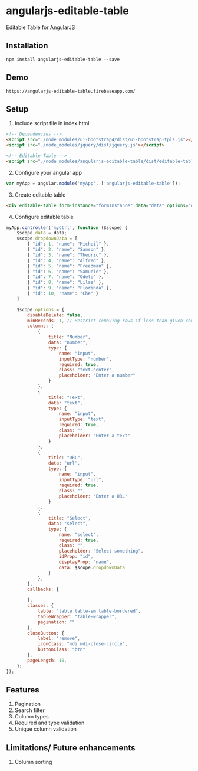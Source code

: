 # angularjs-editable-table

Editable Table for AngularJS

## Installation

`npm install angularjs-editable-table --save`

## Demo

`https://angularjs-editable-table.firebaseapp.com/`

## Setup

1. Include script file in index.html

```html
<!-- Dependencies -->
<script src="./node_modules/ui-bootstrap4/dist/ui-bootstrap-tpls.js"></script>
<script src="./node_modules/jquery/dist/jquery.js"></script>

<!-- Editable Table -->
<script src="./node_modules/angularjs-editable-table/dist/editable-table.js"></script>
```

2. Configure your angular app

```javascript
var myApp = angular.module('myApp', ['angularjs-editable-table']);
```

3. Create editable table

```html
<div editable-table form-instance="formInstance" data="data" options="options" heading="Optional Heading">
```

4. Configure editable table

```javascript
myApp.controller('myCtrl', function ($scope) {
    $scope.data = data;
    $scope.dropdownData = [
        { "id": 1, "name": "Micheil" },
        { "id": 2, "name": "Samson" },
        { "id": 3, "name": "Thedric" },
        { "id": 4, "name": "Alfred" },
        { "id": 5, "name": "Freedman" },
        { "id": 6, "name": "Samuele" },
        { "id": 7, "name": "Odele" },
        { "id": 8, "name": "Lilas" },
        { "id": 9, "name": "Florinda" },
        { "id": 10, "name": "Che" }
    ]

    $scope.options = {
        disableDelete: false,
        minRecords: 1, // Restrict removing rows if less than given count
        columns: [
            {
                title: "Number",
                data: "number",
                type: {
                    name: "input",
                    inputType: "number",
                    required: true,
                    class: "text-center",
                    placeholder: "Enter a number"
                }
            },
            {
                title: "Text",
                data: "text",
                type: {
                    name: "input",
                    inputType: "text",
                    required: true,
                    class: "",
                    placeholder: "Enter a text"
                }
            },
            {
                title: "URL",
                data: "url",
                type: {
                    name: "input",
                    inputType: "url",
                    required: true,
                    class: "",
                    placeholder: "Enter a URL"
                }
            },
            {
                title: "Select",
                data: "select",
                type: {
                    name: "select",
                    required: true,
                    class: "",
                    placeholder: "Select something",
                    idProp: "id",
                    displayProp: "name",
                    data: $scope.dropdownData
                }
            },
        ],
        callbacks: {

        },
        classes: {
            table: "table table-sm table-bordered",
            tableWrapper: "table-wrapper",
            pagination: ""
        },
        closeButton: {
            label: "remove",
            iconClass: "mdi mdi-close-circle",
            buttonClass: "btn"
        },
        pageLength: 10,
    };
});
```

## Features

1. Pagination
2. Search filter
3. Column types
4. Required and type validation
5. Unique column validation

## Limitations/ Future enhancements

1. Column sorting